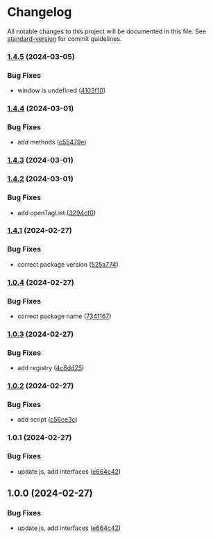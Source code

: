 # Changelog

All notable changes to this project will be documented in this file. See [standard-version](https://github.com/conventional-changelog/standard-version) for commit guidelines.

### [1.4.5](https://github.com/choukin/tencent-wechat-jssdk/compare/v1.4.4...v1.4.5) (2024-03-05)


### Bug Fixes

* window is undefined ([4103f10](https://github.com/choukin/tencent-wechat-jssdk/commit/4103f101d308895cd94c428c0f9fd05e8f16b6e5))

### [1.4.4](https://github.com/choukin/tencent-wechat-jssdk/compare/v1.4.3...v1.4.4) (2024-03-01)


### Bug Fixes

* add methods ([c55479e](https://github.com/choukin/tencent-wechat-jssdk/commit/c55479eadb28e3b02a233d102d9405d5088acc66))

### [1.4.3](https://github.com/choukin/tencent-wechat-jssdk/compare/v1.4.2...v1.4.3) (2024-03-01)

### [1.4.2](https://github.com/choukin/tencent-wechat-jssdk/compare/v1.4.1...v1.4.2) (2024-03-01)


### Bug Fixes

* add openTagList ([3294cf0](https://github.com/choukin/tencent-wechat-jssdk/commit/3294cf03502b11501675a5d91c8cf8fe29924e4b))

### [1.4.1](https://github.com/choukin/tencent-wechat-jssdk/compare/v1.0.4...v1.4.1) (2024-02-27)


### Bug Fixes

* correct package version ([525a774](https://github.com/choukin/tencent-wechat-jssdk/commit/525a77484212810e9a9433f72145e21ccf36d9b2))

### [1.0.4](https://github.com/choukin/tencent-wechat-jssdk/compare/v1.0.3...v1.0.4) (2024-02-27)


### Bug Fixes

* correct package name ([7341167](https://github.com/choukin/tencent-wechat-jssdk/commit/734116714916f236436047e16f8d9f0d1566adf9))

### [1.0.3](https://github.com/choukin/tencent-wechat-jssdk/compare/v1.0.2...v1.0.3) (2024-02-27)


### Bug Fixes

* add registry ([4c8dd25](https://github.com/choukin/tencent-wechat-jssdk/commit/4c8dd25f7c0ee95c350ed5055609d0ff85b260ef))

### [1.0.2](https://github.com/choukin/tencent-wechat-jssdk/compare/v1.0.1...v1.0.2) (2024-02-27)


### Bug Fixes

* add script ([c56ce3c](https://github.com/choukin/tencent-wechat-jssdk/commit/c56ce3c32dfb46dcabeca4ff558e8119ce63885a))

### 1.0.1 (2024-02-27)


### Bug Fixes

* update js, add interfaces ([e664c42](https://github.com/choukin/tencent-wechat-jssdk/commit/e664c42b85c9a14160823a7b618bf98c54e350fe))

## 1.0.0 (2024-02-27)


### Bug Fixes

* update js, add interfaces ([e664c42](https://github.com/choukin/tencent-wechat-jssdk/commit/e664c42b85c9a14160823a7b618bf98c54e350fe))
